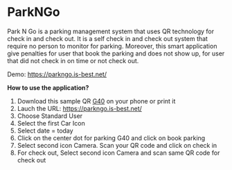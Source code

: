 # ParkNGo
Park N Go is a parking management system that uses QR technology for check in and check out. It is a self check in and check out system that require no person to monitor for parking. Moreover, this smart application give penalties for user that book the parking and does not show up, for user that did not check in on time or not check out.  

Demo: https://parkngo.is-best.net/

<b> How to use the application? </b>
1. Download this sample QR <a href='https://parkngo.is-best.net/QR%20Generation/Generated%20QR%20Codes/QR_G%2040.png' target='_blank'>G40</a> on your phone or print it
2. Lauch the URL: https://parkngo.is-best.net/
4. Choose Standard User
5. Select the first Car Icon
6. Select date = today
7. Click on the center dot for parking G40 and click on book parking
8. Select second icon Camera. Scan your QR code and click on check in
9. For check out, Select second icon Camera and scan same QR code for check out

